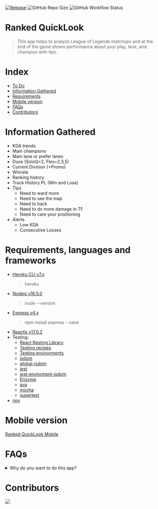 [![Release](https://img.shields.io/github/v/release/Cygnus-Software/Ranked_QuickLook?include_prereleases&style=)](https://github.com/Cygnus-Software/Ranked_QuickLook/releases/)
![GitHub Repo Size](https://img.shields.io/github/repo-size/Cygnus-Software/Ranked_QuickLook)
![GitHub Workflow Status](https://img.shields.io/github/workflow/status/streetturtle/awesome-wm-widgets/luacheck)

# Ranked QuickLook
> This app helps to analyze League of Legends matchups and at the end of the game shows performance about your play, lane, and champion with tips.
# Index

- [To Do](#ToDo.md)
- [Information Gathered](#information-gathered)
- [Requirements](#Requirements)
- [Mobile version](#Mobile-version)
- [FAQs](#FAQs)
- [Contributors](#Contributors)

# Information Gathered
- KDA trends
- Main champions
- Main lane or prefer lanes
- Duos (SoloQ=2, Flex=2,3,5)
- Current Division (+Promo)
- Winrate
- Ranking history
- Track History PL (Win and Lose)
- Tips
  - Need to ward more
  - Need to see the map
  - Need to back
  - Need to do more damage in TF
  - Need to care your positioning
- Alerts
  - Low KDA
  - Consecutive Looses

# Requirements, languages and frameworks
- [Heroku CLI v7.x](https://devcenter.heroku.com/articles/heroku-cli#download-and-install)
  > heroku
- [Nodejs v16.5.0](https://nodejs.org/en/)
  > node --version
- [Express v4.x](https://expressjs.com/)
  > npm install express --save
- [Reactjs v17.0.2](https://reactjs.org/)
- Testing:
  - [React Resting Library](https://github.com/testing-library/react-testing-library)
  - [Testing recipes](https://reactjs.org/docs/testing-recipes.html)
  - [Testing environments](https://reactjs.org/docs/testing-environments.html)
  <!--- (https://testing-library.com/react) --->
  - [jsdom](https://github.com/jsdom/jsdom)
  - [global-jsdom](https://github.com/modosc/global-jsdom)
  - [jest](https://jestjs.io/)
  - [jest-enviroment-jsdom](https://www.npmjs.com/package/jest-environment-jsdom)
  - [Enzyme](https://enzymejs.github.io/enzyme/)
  - [ava](https://github.com/avajs/ava)
  - [mocha](https://mochajs.org/)
  - [supertest](https://github.com/visionmedia/supertest)
- [npx](https://medium.com/@maybekatz/introducing-npx-an-npm-package-runner-55f7d4bd282b)

# Mobile version
[Ranked QuickLook Mobile](https://github.com/Cygnus-Software/Ranked_QuickLook_Mobile)

# FAQs
<details>
  <summary>Why do you want to do this app?</summary>
  <br>
      Write here!
  <br>
</details>

# Contributors
<a href="https://github.com/Cygnus-Software/Ranked_QuickLook/graphs/contributors">
  <img src="https://contrib.rocks/image?repo=Cygnus-Software/Ranked_QuickLook"/>
</a>
